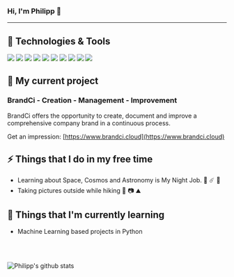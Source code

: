 ### Hi, I'm Philipp 👋
--------

## 🔧 Technologies & Tools
![](https://img.shields.io/badge/OS-macOS-353353?style=for-the-badge&logo=apple&logoColor=white)
![](https://img.shields.io/badge/OS-Windows-353353?style=for-the-badge&logo=windows&logoColor=white)
![](https://img.shields.io/badge/IDE-Visual_Studio-353353?style=for-the-badge&logo=visual-studio&logoColor=white)
![](https://img.shields.io/badge/IDE-Visual_Studio_Code-353353?style=for-the-badge&logo=visual-studio-code&logoColor=white)
![](https://img.shields.io/badge/Code-C%23-353353?style=for-the-badge&logo=.net&logoColor=white)
![](https://img.shields.io/badge/Code-Python-353353?style=for-the-badge&logo=python&logoColor=white)
![](https://img.shields.io/badge/Frontend-Angular-353353?style=for-the-badge&logo=angular&logoColor=white)
![](https://img.shields.io/badge/Tools-MSSQL-353353?style=for-the-badge&logo=microsoft-sql-server&logoColor=white)
![](https://img.shields.io/badge/Cloud-MS_Azure-353353?style=for-the-badge&logo=microsoft-azure&logoColor=white)
![](https://img.shields.io/badge/DevOps-Azure_DevOps-353353?style=for-the-badge&logo=azure-devops&logoColor=white)

## 🔭 My current project
### **BrandCi** - Creation - Management - Improvement
BrandCi offers the opportunity to create, document and improve a comprehensive company brand in a continuous process.

Get an impression: [https://www.brandci.cloud](https://www.brandci.cloud)


## ⚡ Things that I do in my free time
- Learning about Space, Cosmos and Astronomy is My Night Job. 🌌 ☄️ 🔭
- Taking pictures outside while hiking 🥾 📷 ⛰️


## 🌱 Things that I'm currently learning
- Machine Learning based projects in Python

<br />
<br />

![Philipp's github stats](https://github-readme-stats.vercel.app/api?username=philipp-c-moser&show_icons=true&title_color=6c6ce5&icon_color=6c6ce5)